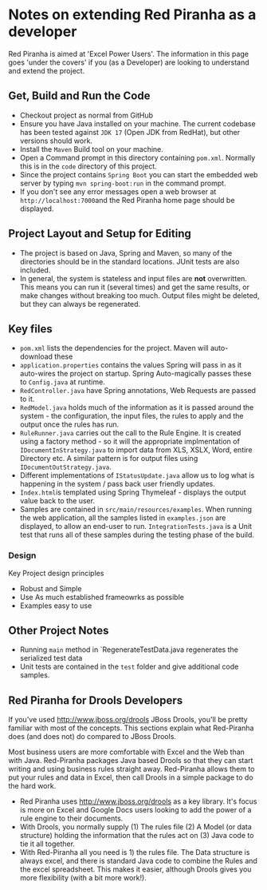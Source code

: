 # Notes on extending Red Piranha as a developer

Red Piranha is aimed at 'Excel Power Users'. The information in this page goes 'under the covers' if you (as a Developer) are looking to understand and extend the project.

## Get, Build and Run the Code

* Checkout project as normal from GitHub
* Ensure you have Java installed on your machine. The current codebase has been tested against `JDK 17` (Open JDK from RedHat), but other versions should work.
* Install the `Maven` Build tool on your machine.
* Open a Command prompt in this directory containing `pom.xml`. Normally this is in the `code` directory of this project.
* Since the project contains `Spring Boot` you can start the embedded web server by typing `mvn spring-boot:run` in the command prompt.
* If you don't see any error messages open a web browser at `http://localhost:7000`and the Red Piranha home page should be displayed.

## Project Layout and Setup for Editing

* The project is based on Java, Spring and Maven, so many of the directories should be in the standard locations. JUnit tests are also included.
* In general, the system is stateless and input files are **not** overwritten. This means you can run it (several times) and get the same results, or make changes without breaking too much. Output files might be deleted, but  they can always be regenerated.

## Key files

* `pom.xml` lists the dependencies for the project. Maven will auto-download these
* `application.properties` contains the values Spring will pass in as it auto-wires the project on startup. Spring Auto-magically passes these to `Config.java`  at runtime.
* `RedController.java` have Spring annotations, Web Requests are passed to it.
* `RedModel.java` holds much of the information as it is passed around the system - the configuration, the input files, the rules to apply and the output once the rules has run.
* `RuleRunner.java` carries out the call to the Rule Engine. It is created using a factory method - so it will the appropriate implmentation of `ÌDocumentInStrategy.java` to import data from XLS, XSLX, Word, entire Directory etc. A similar pattern is for output files using `ÌDocumentOutStrategy.java`.
* Different implementations of `IStatusUpdate.java` allow us to log what is happening in the system / pass back user friendly updates.
* `Ìndex.html`is templated using Spring Thymeleaf - displays the output value back to the user.
* Samples are contained in `src/main/resources/examples`. When running the web application, all the samples listed in `examples.json` are displayed, to allow an end-user to run. `IntegrationTests.java` is a Unit test that runs all of these samples during the testing phase of the build.

### Design

Key Project design principles

* Robust and Simple
* Use As much established frameowrks as possible
* Examples easy to use

## Other Project Notes

* Running `main` method in `RegenerateTestData.java regenerates the serialized test data
* Unit tests are contained in the `test` folder and give additional code samples.

## Red Piranha for Drools Developers

If you've used <http://www.jboss.org/drools> JBoss Drools, you'll be pretty familiar with most of the concepts. This sections explain what Red-Piranha does (and does not) do compared to JBoss Drools.

Most business users are more comfortable with Excel and the Web than with Java. Red-Piranha packages Java based Drools so that they can start writing and using business rules straight away. Red-Piranha allows them to put your rules and data in Excel, then call Drools in a simple package to do the hard work.

* Red Piranha uses <http://www.jboss.org/drools> as a key library. It's focus is more on Excel and Google Docs users looking to add the power of a rule engine to their documents.
* With Drools, you normally supply (1) The rules file (2) A Model (or data structure) holding the information that the rules act on (3) Java code to tie it all together.
* With Red-Piranha all you need is 1) the rules file. The Data structure is always excel, and there is standard Java code to combine the Rules and the excel spreadsheet. This makes it easier, although Drools gives you more flexibility (with a bit more work!).




